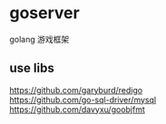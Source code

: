 # goserver
golang 游戏框架
## use libs
https://github.com/garyburd/redigo<br>
https://github.com/go-sql-driver/mysql<br>
https://github.com/davyxu/goobjfmt<br>